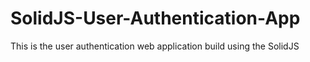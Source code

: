 # SolidJS-User-Authentication-App
This is the user authentication web application build using the SolidJS
